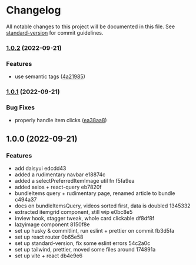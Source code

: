 # Changelog

All notable changes to this project will be documented in this file. See [standard-version](https://github.com/conventional-changelog/standard-version) for commit guidelines.

### [1.0.2](https://github.com/Ziao/rtl/compare/v1.0.1...v1.0.2) (2022-09-21)


### Features

* use semantic tags ([4a21985](https://github.com/Ziao/rtl/commit/4a21985627aafb0d63d57eaa331bc60537fc82ec))

### [1.0.1](https://github.com/Ziao/rtl/compare/v1.0.0...v1.0.1) (2022-09-21)


### Bug Fixes

* properly handle item clicks ([ea38aa8](https://github.com/Ziao/rtl/commit/ea38aa8c5c2fb074de9b0fe3859e040a38a03981))

## 1.0.0 (2022-09-21)


### Features

* add daisyui edcdd43
* added a rudimentary navbar e18874c
* added a selectPreferredItemImage util fn f5fa9ea
* added axios + react-query eb7820f
* bundleItems query + rudimentary page, renamed article to bundle c494a37
* docs on bundleItemsQuery, videos sorted first, data is doubled 1345332
* extracted itemgrid component, still wip e0bc8e5
* inview hook, stagger tweak, whole card clickable df8df8f
* lazyimage component 8150f8e
* set up husky & commitlint, run eslint + prettier on commit fb3d5fa
* set up react router 0b65e58
* set up standard-version, fix some eslint errors 54c2a0c
* set up tailwind, prettier, moved some files around 174891a
* set up vite + react db4e9e6
